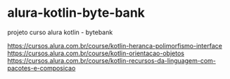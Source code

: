 # alura-kotlin-byte-bank
projeto curso alura kotlin - bytebank

https://cursos.alura.com.br/course/kotlin-heranca-polimorfismo-interface
https://cursos.alura.com.br/course/kotlin-orientacao-objetos
https://cursos.alura.com.br/course/kotlin-recursos-da-linguagem-com-pacotes-e-composicao
